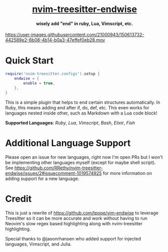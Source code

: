 <h1 align="center">
  <a href="https://github.com/RRethy/nvim-treesitter-endwise">nvim-treesitter-endwise</a>
</h1>

<h4 align="center">wisely add "end" in ruby, Lua, Vimscript, etc.</h4>

https://user-images.githubusercontent.com/21000943/150613732-442589e2-6b08-4b14-b0a3-47effef0eb28.mov

# Quick Start

```lua
require('nvim-treesitter.configs').setup {
    endwise = {
        enable = true,
    },
}
```

This is a simple plugin that helps to end certain structures automatically. In Ruby, this means adding end after if, do, def, etc. This even works for languages nested inside other, such as Markdown with a Lua code block!

**Supported Languages**: *Ruby*, *Lua*, *Vimscript*, *Bash*, *Elixir*, *Fish*

# Additional Language Support

Please open an issue for new languages, right now I'm open PRs but I won't be implementing other languages myself (except for maybe shell script). See https://github.com/RRethy/nvim-treesitter-endwise/issues/2#issuecomment-1019574925 for more information on adding support for a new language.

# Credit

This is just a rewrite of https://github.com/tpope/vim-endwise to leverage Treesitter so it can be more accurate and work without having to run Neovim's slow regex based highlighting along with nvim-treesitter highlighting.

Special thanks to @jasonrhansen who added support for injected languages, Vimscript, and Julia.
